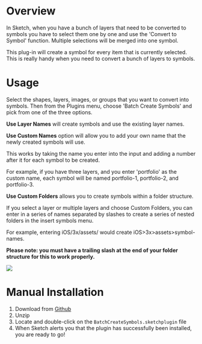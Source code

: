 # Overview
In Sketch, when you have a bunch of layers that need to be converted to symbols
you have to select them one by one and use the 'Convert to Symbol' function. Multiple
selections will be merged into one symbol.

This plug-in will create a symbol for every item that is currently selected.
This is really handy when you need to convert a bunch of layers to symbols.

# Usage
Select the shapes, layers, images, or groups that you want to convert into symbols. Then from the Plugins menu,
choose 'Batch Create Symbols' and pick from one of the three options.

**Use Layer Names** will create symbols and use the existing layer names.

**Use Custom Names** option will allow you to add your own name that the newly created symbols will use.

This works by taking the name you enter into the input and adding a number after it for each symbol to be created.

For example, if you have three layers, and you enter 'portfolio' as the custom name, each symbol will be named portfolio-1, portfolio-2, and portfolio-3.

**Use Custom Folders** allows you to create symbols within a folder structure.

If you select a layer or multiple layers and choose Custom Folders, you can enter in a series of names separated by slashes to create a series of nested folders in the insert symbols menu.

For example, entering iOS/3x/assets/ would create iOS>3x>assets>symbol-names.

**Please note: you must have a trailing slash at the end of your folder structure for this to work properly.**

<img src="https://raw.githubusercontent.com/demersdesigns/sketch-batch-create-symbols/gh-pages/demo.gif" />

# Manual Installation
1. Download from [Github](https://github.com/demersdesigns/sketch-batch-create-symbols/archive/master.zip)
2. Unzip
3. Locate and double-click on the `BatchCreateSymbols.sketchplugin` file
4. When Sketch alerts you that the plugin has successfully been installed, you are ready to go!


